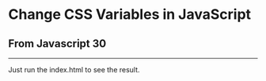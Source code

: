 # Change CSS Variables in JavaScript
## From Javascript 30
-------------
Just run the index.html to see the result.